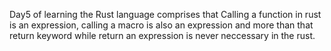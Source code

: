 Day5 of learning the Rust language comprises that Calling a function in rust is an expression, calling a macro is also an expression and more than that return keyword while return an expression is never neccessary in the rust.